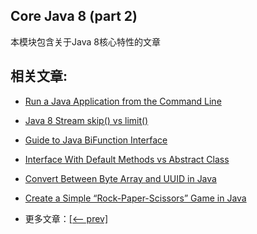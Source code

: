 ## Core Java 8 (part 2)

本模块包含关于Java 8核心特性的文章

## 相关文章:

- [Run a Java Application from the Command Line](docs/从命令行运行Java应用程序.md)
- [Java 8 Stream skip() vs limit()](docs/Java8中流的skip和limit.md)
- [Guide to Java BiFunction Interface](docs/Java中的BiFunction接口.md)
- [Interface With Default Methods vs Abstract Class]()
- [Convert Between Byte Array and UUID in Java]()
- [Create a Simple “Rock-Paper-Scissors” Game in Java]()

- 更多文章：[[<-- prev]](../java8-1/README.md)